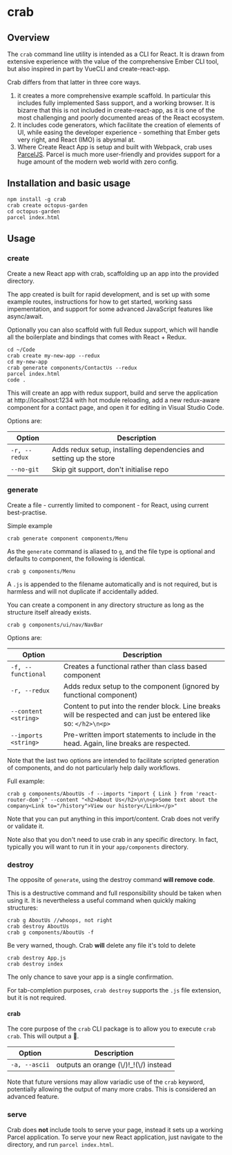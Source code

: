 # crab

## Overview

The `crab` command line utility is intended as a CLI for React. It is drawn from extensive experience with the value of the comprehensive Ember CLI tool, but also inspired in part by VueCLI and create-react-app.

Crab differs from that latter in three core ways. 

1.  it creates a more comprehensive example scaffold. In particular this includes fully implemented Sass support, and a working browser. It is bizarre that this is not included in create-react-app, as it is one of the most challenging and poorly documented areas of the React ecosystem.
2. It includes code generators, which facilitate the creation of elements of UI, while easing the developer experience - something that Ember gets very right, and React (IMO) is abysmal at.
3. Where Create React App is setup and built with Webpack, crab uses [ParcelJS](https://parceljs.org/). Parcel is much more user-friendly and provides support for a huge amount of the modern web world with zero config.


## Installation and basic usage
```
npm install -g crab
crab create octopus-garden
cd octopus-garden
parcel index.html
```


## Usage


### create

Create a new React app with crab, scaffolding up an app into the provided directory.

The app created is built for rapid development, and is set up with some example routes, instructions for how to get started, working sass impementation, and support for some advanced JavaScript features like async/await.

Optionally you can also scaffold with full Redux support, which will handle all the boilerplate and bindings that comes with React + Redux.

```
cd ~/Code
crab create my-new-app --redux
cd my-new-app
crab generate components/ContactUs --redux
parcel index.html
code .
```
This will create an app with redux support, build and serve the application at http://localhost:1234 with hot module reloading, add a new redux-aware component for a contact page, and open it for editing in Visual Studio Code.

Options are:

| Option           | Description | 
| ---------------- |-------------| 
| `-r, --redux` | Adds redux setup, installing dependencies and setting up the store |
| `--no-git ` |  Skip git support, don't initialise repo |

### generate

Create a file - currently limited to component - for React, using current best-practise. 

Simple example

```
crab generate component components/Menu
```

As the `generate` command is aliased to `g`, and the file type is optional and defaults to component, the following is identical.

```
crab g components/Menu
```

A `.js` is appended to the filename automatically and is not required, but is harmless and will not duplicate if accidentally added.

You can create a component in any directory structure as long as the structure itself already exists.

```
crab g components/ui/nav/NavBar
```

Options are:

| Option           | Description | 
| ---------------- |-------------| 
| `-f, --functional` | Creates a functional rather than class based component |
| `-r, --redux` | Adds redux setup to the component (ignored by functional component) |
| `--content <string>` | Content to put into the render block. Line breaks will be respected and can just be entered like so: `</h2>\n<p>`|
| `--imports <string>` | Pre-written import statements to include in the head. Again, line breaks are respected. |

Note that the last two options are intended to facilitate scripted generation of components, and do not particularly help daily workflows.

Full example:

```
crab g components/AboutUs -f --imports "import { Link } from 'react-router-dom';" --content "<h2>About Us</h2>\n\n<p>Some text about the company<Link to="/history">View our history</Link></p>"
```

Note that you can put anything in this import/content. Crab does not verify or validate it.

Note also that you don't need to use crab in any specific directory. In fact, typically you will want to run it in your `app/components` directory.

### destroy

The opposite of `generate`, using the destroy command **will remove code**.

This is a destructive command and full responsibility should be taken when using it. It is nevertheless a useful command when quickly making structures:

```
crab g AboutUs //whoops, not right
crab destroy AboutUs
crab g components/AboutUs -f
```

Be very warned, though. Crab **will** delete any file it's told to delete

```
crab destroy App.js
crab destroy index
```

The only chance to save your app is a single confirmation.

For tab-completion purposes, `crab destroy` supports the `.js` file extension, but it is not required.

#### crab

The core purpose of the `crab` CLI package is to allow you to execute `crab crab`. This will output a 🦀.


| Option           | Description | 
| ---------------- |-------------| 
| `-a, --ascii` | outputs an orange (\\/)!_!(\\/) instead |

Note that future versions may allow variadic use of the `crab` keyword, potentially allowing the output of many more crabs. This is considered an advanced feature.

### serve

Crab does **not** include tools to serve your page, instead it sets up a working Parcel application. To serve your new React application, just navigate to the directory, and run `parcel index.html`.

